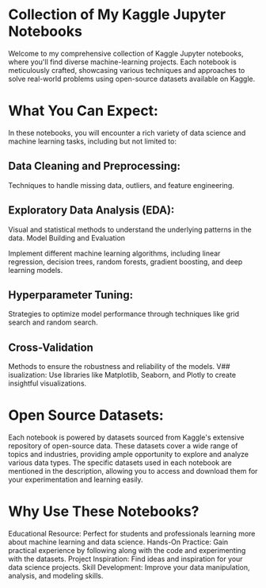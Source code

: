 # Collection of My Kaggle Jupyter Notebooks

Welcome to my comprehensive collection of Kaggle Jupyter notebooks, where you'll find diverse machine-learning projects. Each notebook is meticulously crafted, showcasing various techniques and approaches to solve real-world problems using open-source datasets available on Kaggle.

# What You Can Expect:
In these notebooks, you will encounter a rich variety of data science and machine learning tasks, including but not limited to:

## Data Cleaning and Preprocessing:
Techniques to handle missing data, outliers, and feature engineering.

## Exploratory Data Analysis (EDA):
Visual and statistical methods to understand the underlying patterns in the data.
Model Building and Evaluation

Implement different machine learning algorithms, including linear regression, decision trees, random forests, gradient boosting, and deep learning models.

## Hyperparameter Tuning:
Strategies to optimize model performance through techniques like grid search and random search.
## Cross-Validation
Methods to ensure the robustness and reliability of the models.
V## isualization: 
Use libraries like Matplotlib, Seaborn, and Plotly to create insightful visualizations.

# Open Source Datasets:
Each notebook is powered by datasets sourced from Kaggle's extensive repository of open-source data. These datasets cover a wide range of topics and industries, providing ample opportunity to explore and analyze various data types. The specific datasets used in each notebook are mentioned in the description, allowing you to access and download them for your experimentation and learning easily.

# Why Use These Notebooks?
Educational Resource: Perfect for students and professionals learning more about machine learning and data science.
Hands-On Practice: Gain practical experience by following along with the code and experimenting with the datasets.
Project Inspiration: Find ideas and inspiration for your data science projects.
Skill Development: Improve your data manipulation, analysis, and modeling skills.

